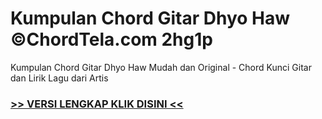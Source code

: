 
 # Kumpulan Chord Gitar Dhyo Haw ©ChordTela.com 2hg1p


Kumpulan Chord Gitar Dhyo Haw Mudah dan Original - Chord Kunci Gitar dan Lirik Lagu dari Artis

###  <a href="https://shortlighzx.web.app?sq=Kumpulan Chord Gitar Dhyo Haw ©ChordTela.com"> >> VERSI LENGKAP KLIK DISINI << </a>

